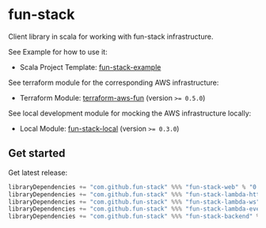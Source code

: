 # fun-stack

Client library in scala for working with fun-stack infrastructure.

See Example for how to use it:
- Scala Project Template: [fun-stack-example](https://github.com/fun-stack/fun-stack-example)

See terraform module for the corresponding AWS infrastructure:
- Terraform Module: [terraform-aws-fun](https://github.com/fun-stack/terraform-aws-fun) (version `>= 0.5.0`)

See local development module for mocking the AWS infrastructure locally:
- Local Module: [fun-stack-local](https://github.com/fun-stack/fun-stack-local) (version `>= 0.3.0`)

## Get started

Get latest release:
```scala
libraryDependencies += "com.github.fun-stack" %%% "fun-stack-web" % "0.4.0"
libraryDependencies += "com.github.fun-stack" %%% "fun-stack-lambda-http" % "0.4.0"
libraryDependencies += "com.github.fun-stack" %%% "fun-stack-lambda-ws" % "0.4.0"
libraryDependencies += "com.github.fun-stack" %%% "fun-stack-lambda-eventauthorizer" % "0.4.0"
libraryDependencies += "com.github.fun-stack" %%% "fun-stack-backend" % "0.4.0"
```
